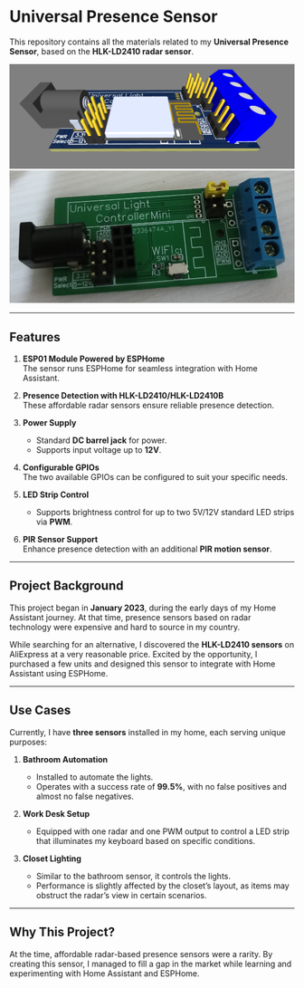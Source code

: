# Universal Presence Sensor

This repository contains all the materials related to my **Universal Presence Sensor**, based on the **HLK-LD2410 radar sensor**.

![3D View of the Sensor](Pictures/3D_View_Top.png)  
![Picture the Sensor](Pictures/First_Assembly.jpg)  

---

## **Features**
1. **ESP01 Module Powered by ESPHome**  
   The sensor runs ESPHome for seamless integration with Home Assistant.  

2. **Presence Detection with HLK-LD2410/HLK-LD2410B**  
   These affordable radar sensors ensure reliable presence detection.

3. **Power Supply**  
   - Standard **DC barrel jack** for power.  
   - Supports input voltage up to **12V**.

4. **Configurable GPIOs**  
   The two available GPIOs can be configured to suit your specific needs.

5. **LED Strip Control**  
   - Supports brightness control for up to two 5V/12V standard LED strips via **PWM**.

6. **PIR Sensor Support**  
   Enhance presence detection with an additional **PIR motion sensor**.

---

## **Project Background**
This project began in **January 2023**, during the early days of my Home Assistant journey. At that time, presence sensors based on radar technology were expensive and hard to source in my country.  

While searching for an alternative, I discovered the **HLK-LD2410 sensors** on AliExpress at a very reasonable price. Excited by the opportunity, I purchased a few units and designed this sensor to integrate with Home Assistant using ESPHome.  

---

## **Use Cases**
Currently, I have **three sensors** installed in my home, each serving unique purposes:

1. **Bathroom Automation**  
   - Installed to automate the lights.  
   - Operates with a success rate of **99.5%**, with no false positives and almost no false negatives.  

2. **Work Desk Setup**  
   - Equipped with one radar and one PWM output to control a LED strip that illuminates my keyboard based on specific conditions.  

3. **Closet Lighting**  
   - Similar to the bathroom sensor, it controls the lights.  
   - Performance is slightly affected by the closet’s layout, as items may obstruct the radar’s view in certain scenarios.  

---

## **Why This Project?**
At the time, affordable radar-based presence sensors were a rarity. By creating this sensor, I managed to fill a gap in the market while learning and experimenting with Home Assistant and ESPHome.  

